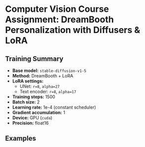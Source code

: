 # Computer Vision Course Assignment: DreamBooth Personalization with Diffusers & LoRA

## Training Summary

- **Base model:** `stable-diffusion-v1-5`  
- **Method:** DreamBooth + LoRA  
- **LoRA settings:**
  - UNet: `r=8`, `alpha=27`  
  - Text encoder: `r=8`, `alpha=17`  
- **Training steps:** 1500  
- **Batch size:** 2  
- **Learning rate:** 1e-4 (constant scheduler)  
- **Gradient accumulation:** 1  
- **Device:** GPU (`cuda`)  
- **Precision:** float16  

## Examples

